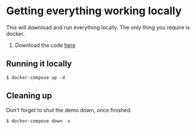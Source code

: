 # Getting everything working locally

This will download and run everything locally.
The only thing you require is docker.

1. Download the code [here](https://minhaskamal.github.io/DownGit/#/home?url=https://github.com/alihhussain/WhatTheHack/tree/master/014-OSS%20DevOps/Host/Solutions/challenge09)

## Running it locally

```shell
$ docker-compose up -d
```

## Cleaning up

Don't forget to shut the demo down, once finished:

```shell
$ docker-compose down -v
```